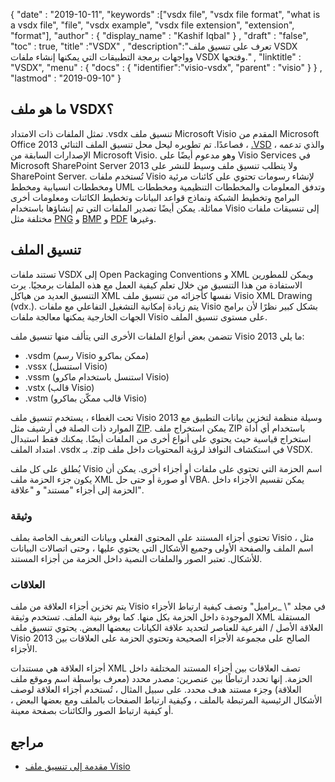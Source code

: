 {
  "date" : "2019-10-11",
  "keywords" :["vsdx file", "vsdx file format", "what is a vsdx file", "file", "vsdx example", "vsdx file extension", "extension", "format"],
  "author" : {
    "display_name" : "Kashif Iqbal"
} ,
  "draft" : "false",
  "toc" : true,
  "title" :"VSDX" ,
  "description":"تعرف على تنسيق ملف VSDX وواجهات برمجة التطبيقات التي يمكنها إنشاء ملفات VSDX وفتحها." ,
  "linktitle" : "VSDX",
  "menu" : {
    "docs" : {
	"identifier":"visio-vsdx",
      "parent" : "visio"
}
} ,
  "lastmod" : "2019-09-10"
}

## ما هو ملف VSDX؟

تمثل الملفات ذات الامتداد .vsdx تنسيق ملف Microsoft Visio المقدم من Microsoft Office 2013 فصاعدًا. تم تطويره ليحل محل تنسيق الملف الثنائي ، [.VSD](/ar/visio/vsd/) ، والذي تدعمه الإصدارات السابقة من Microsoft Visio. وهو مدعوم أيضًا على Visio Services في Microsoft SharePoint Server 2013 ولا يتطلب تنسيق ملف وسيط للنشر على SharePoint Server. تُستخدم ملفات Visio لإنشاء رسومات تحتوي على كائنات مرئية ومخططات انسيابية ومخطط UML وتدفق المعلومات والمخططات التنظيمية ومخططات البرامج وتخطيط الشبكة ونماذج قواعد البيانات وتخطيط الكائنات ومعلومات أخرى مماثلة. يمكن أيضًا تصدير الملفات التي تم إنشاؤها باستخدام Visio إلى تنسيقات ملفات مختلفة مثل [PNG](/ar/image/png/) و [BMP](/ar/image/bmp/) و [PDF](/ar/pdf/) وغيرها.

## تنسيق الملف ##

تستند ملفات VSDX إلى Open Packaging Conventions و XML ويمكن للمطورين الاستفادة من هذا التنسيق من خلال تعلم كيفية العمل مع هذه الملفات برمجيًا. يرث التنسيق العديد من هياكل XML نفسها كأجزائه من تنسيق ملف Visio XML Drawing (vdx.). يتم زيادة إمكانية التشغيل التفاعلي مع ملفات Visio بشكل كبير نظرًا لأن برامج الجهات الخارجية يمكنها معالجة ملفات Visio على مستوى تنسيق الملف.

تتضمن بعض أنواع الملفات الأخرى التي يتألف منها تنسيق ملف Visio 2013 ما يلي:

* .vsdm (رسم Visio ممكن بماكرو)
* .vssx (استنسل Visio)
* .vssm (استنسل باستخدام ماكرو Visio)
* .vstx (قالب Visio)
* .vstm (قالب ممكّن بماكرو Visio)

تحت الغطاء ، يستخدم تنسيق ملف Visio 2013 وسيلة منظمة لتخزين بيانات التطبيق مع الموارد ذات الصلة في أرشيف مثل [ZIP](/ar/compression/zip/). يمكن استخراج ملف ZIP باستخدام أي أداة استخراج قياسية حيث يحتوي على أنواع أخرى من الملفات أيضًا. يمكنك فقط استبدال امتداد الملف .vsdx بـ .zip في استكشاف النوافذ لرؤية المحتويات داخل ملف VSDX.

يُطلق على كل ملف Visio اسم الحزمة التي تحتوي على ملفات أو أجزاء أخرى. يمكن أن يكون جزء الحزمة ملف XML أو صورة أو حتى حل VBA. يمكن تقسيم الأجزاء داخل الحزمة إلى أجزاء "مستند" و "علاقة".

### وثيقة ###

تحتوي أجزاء المستند على المحتوى الفعلي وبيانات التعريف الخاصة بملف Visio ، مثل اسم الملف والصفحة الأولى وجميع الأشكال التي يحتوي عليها ، وحتى اتصالات البيانات للأشكال. تعتبر الصور والملفات النصية داخل الحزمة من أجزاء المستند.

### العلاقات ###

يتم تخزين أجزاء العلاقة من ملف Visio في مجلد "\ _براميل" وتصف كيفية ارتباط الأجزاء الموجودة داخل الحزمة بكل منها. كما يوفر بنية الملف. تستخدم وثيقة XML المستقلة العلاقة الأصل / الفرعية للعناصر لتحديد علاقة الكيانات ببعضها البعض. يحتوي تنسيق ملف Visio 2013 الصالح على مجموعة الأجزاء الصحيحة وتحتوي الحزمة على العلاقات بين الأجزاء.

أجزاء العلاقة هي مستندات XML تصف العلاقات بين أجزاء المستند المختلفة داخل الحزمة. إنها تحدد ارتباطًا بين عنصرين: مصدر محدد (معرف بواسطة اسم وموقع ملف العلاقة) وجزء مستند هدف محدد. على سبيل المثال ، تُستخدم أجزاء العلاقة لوصف الأشكال الرئيسية المرتبطة بالملف ، وكيفية ارتباط الصفحات بالملف ومع بعضها البعض ، أو كيفية ارتباط الصور والكائنات بصفحة معينة.

## مراجع ##

* [مقدمة إلى تنسيق ملف Visio](https://learn.microsoft.com/en-us/office/client-developer/visio/introduction-to-the-visio-file-formatvsdx)

